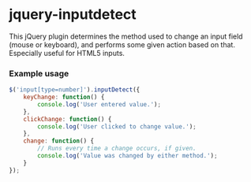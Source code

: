jquery-inputdetect
==================

This jQuery plugin determines the method used to change an input field (mouse or keyboard), and performs some given action based on that. Especially useful for HTML5 inputs.

### Example usage

```javascript
$('input[type=number]').inputDetect({
	keyChange: function() {
		console.log('User entered value.');
	},
	clickChange: function() {
		console.log('User clicked to change value.');
	},
	change: function() {
		// Runs every time a change occurs, if given.
		console.log('Value was changed by either method.');
	}
});
```
